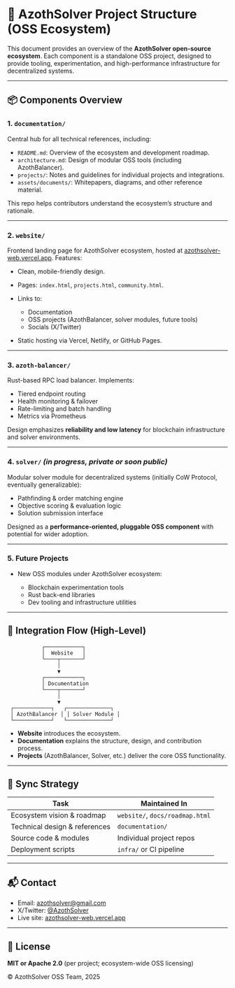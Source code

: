 # 🧱 AzothSolver Project Structure (OSS Ecosystem)

This document provides an overview of the **AzothSolver open-source ecosystem**. Each component is a standalone OSS project, designed to provide tooling, experimentation, and high-performance infrastructure for decentralized systems.

---

## 📦 Components Overview

### 1. `documentation/`

Central hub for all technical references, including:

* `README.md`: Overview of the ecosystem and development roadmap.
* `architecture.md`: Design of modular OSS tools (including AzothBalancer).
* `projects/`: Notes and guidelines for individual projects and integrations.
* `assets/documents/`: Whitepapers, diagrams, and other reference material.

This repo helps contributors understand the ecosystem’s structure and rationale.

---

### 2. `website/`

Frontend landing page for AzothSolver ecosystem, hosted at [azothsolver-web.vercel.app](https://azothsolver-web.vercel.app). Features:

* Clean, mobile-friendly design.
* Pages: `index.html`, `projects.html`, `community.html`.
* Links to:

  * Documentation
  * OSS projects (AzothBalancer, solver modules, future tools)
  * Socials (X/Twitter)
* Static hosting via Vercel, Netlify, or GitHub Pages.

---

### 3. `azoth-balancer/`

Rust-based RPC load balancer. Implements:

* Tiered endpoint routing
* Health monitoring & failover
* Rate-limiting and batch handling
* Metrics via Prometheus

Design emphasizes **reliability and low latency** for blockchain infrastructure and solver environments.

---

### 4. `solver/` *(in progress, private or soon public)*

Modular solver module for decentralized systems (initially CoW Protocol, eventually generalizable):

* Pathfinding & order matching engine
* Objective scoring & evaluation logic
* Solution submission interface

Designed as a **performance-oriented, pluggable OSS component** with potential for wider adoption.

---

### 5. Future Projects

* New OSS modules under AzothSolver ecosystem:

  * Blockchain experimentation tools
  * Rust back-end libraries
  * Dev tooling and infrastructure utilities

---

## 🧩 Integration Flow (High-Level)

```text
           ┌────────────┐
           │  Website   │
           └────┬───────┘
                │
                ▼
           ┌────────────┐
           │ Documentation
           └────┬───────┘
                │
                ▼
 ┌────────────┐   ┌──────────────┐
 │ AzothBalancer │ │ Solver Module │
 └────────────┘   └──────────────┘
```

* **Website** introduces the ecosystem.
* **Documentation** explains the structure, design, and contribution process.
* **Projects** (AzothBalancer, Solver, etc.) deliver the core OSS functionality.

---

## 🔄 Sync Strategy

| Task                          | Maintained In                   |
| ----------------------------- | ------------------------------- |
| Ecosystem vision & roadmap    | `website/`, `docs/roadmap.html` |
| Technical design & references | `documentation/`                |
| Source code & modules         | Individual project repos        |
| Deployment scripts            | `infra/` or CI pipeline         |

---

## 📬 Contact

* Email: [azothsolver@gmail.com](mailto:azothsolver@gmail.com)
* X/Twitter: [@AzothSolver](https://x.com/AzothSolver)
* Live site: [azothsolver-web.vercel.app](https://azothsolver-web.vercel.app)

---

## 🧪 License

**MIT or Apache 2.0** (per project; ecosystem-wide OSS licensing)

© AzothSolver OSS Team, 2025
